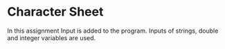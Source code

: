 # Character Sheet

In this assignment Input is added to the program.  Inputs of strings, double and integer variables are used.
